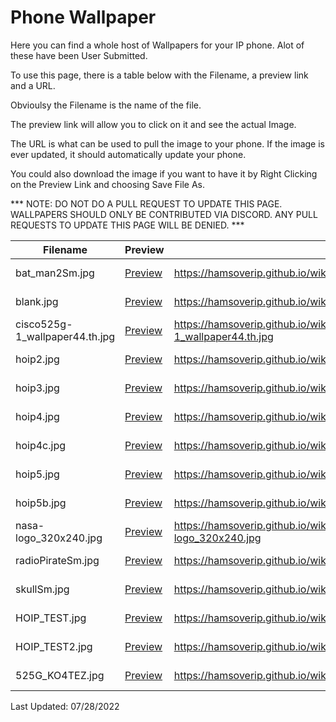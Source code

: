# Phone Wallpaper

Here you can find a whole host of Wallpapers for your IP phone. Alot of these have been User Submitted.

To use this page, there is a table below with the Filename, a preview link and a URL.

Obvioulsy the Filename is the name of the file. 

The preview link will allow you to click on it and see the actual Image.

The URL is what can be used to pull the image to your phone. If the image is ever updated, it should automatically update your phone.

You could also download the image if you want to have it by Right Clicking on the Preview Link and choosing Save File As.

*** NOTE: DO NOT DO A PULL REQUEST TO UPDATE THIS PAGE. WALLPAPERS SHOULD ONLY BE CONTRIBUTED VIA DISCORD. ANY PULL REQUESTS TO UPDATE THIS PAGE WILL BE DENIED. ***

| Filename | Preview | URL | Contributor |
|---------|---------|---------|---------|
| bat_man2Sm.jpg | [Preview](https://hamsoverip.github.io/wiki/wallpaper/images/bat_man2Sm.jpg) | https://hamsoverip.github.io/wiki/wallpaper/images/bat_man2Sm.jpg | Doug, KE5CDK |
| blank.jpg | [Preview](https://hamsoverip.github.io/wiki/wallpaper/images/blank.jpg) | https://hamsoverip.github.io/wiki/wallpaper/images/blank.jpg | Doug, KE5CDK |
| cisco525g-1_wallpaper44.th.jpg | [Preview](https://hamsoverip.github.io/wiki/wallpaper/images/cisco525g-1_wallpaper44.th.jpg) | https://hamsoverip.github.io/wiki/wallpaper/images/cisco525g-1_wallpaper44.th.jpg | Doug, KE5CDK |
| hoip2.jpg | [Preview](https://hamsoverip.github.io/wiki/wallpaper/images/hoip2.jpg) | https://hamsoverip.github.io/wiki/wallpaper/images/hoip2.jpg | Doug, KE5CDK |
| hoip3.jpg | [Preview](https://hamsoverip.github.io/wiki/wallpaper/images/hoip3.jpg) | https://hamsoverip.github.io/wiki/wallpaper/images/hoip3.jpg | Doug, KE5CDK |
| hoip4.jpg | [Preview](https://hamsoverip.github.io/wiki/wallpaper/images/hoip4.jpg) | https://hamsoverip.github.io/wiki/wallpaper/images/hoip4.jpg | Doug, KE5CDK |
| hoip4c.jpg | [Preview](https://hamsoverip.github.io/wiki/wallpaper/images/hoip4c.jpg) | https://hamsoverip.github.io/wiki/wallpaper/images/hoip4c.jpg | Doug, KE5CDK |
| hoip5.jpg | [Preview](https://hamsoverip.github.io/wiki/wallpaper/images/hoip5.jpg) | https://hamsoverip.github.io/wiki/wallpaper/images/hoip5.jpg | Doug, KE5CDK |
| hoip5b.jpg | [Preview](https://hamsoverip.github.io/wiki/wallpaper/images/hoip5b.jpg) | https://hamsoverip.github.io/wiki/wallpaper/images/hoip5b.jpg | Doug, KE5CDK |
| nasa-logo_320x240.jpg | [Preview](https://hamsoverip.github.io/wiki/wallpaper/images/nasa-logo_320x240.jpg) | https://hamsoverip.github.io/wiki/wallpaper/images/nasa-logo_320x240.jpg | Doug, KE5CDK |
| radioPirateSm.jpg | [Preview](https://hamsoverip.github.io/wiki/wallpaper/images/radioPirateSm.jpg) | https://hamsoverip.github.io/wiki/wallpaper/images/radioPirateSm.jpg | Doug, KE5CDK |
| skullSm.jpg | [Preview](https://hamsoverip.github.io/wiki/wallpaper/images/skullSm.jpg) | https://hamsoverip.github.io/wiki/wallpaper/images/skullSm.jpg | Doug, KE5CDK |
| HOIP_TEST.jpg | [Preview](https://hamsoverip.github.io/wiki/wallpaper/images/HOIP_TEST.jpg) | https://hamsoverip.github.io/wiki/wallpaper/images/HOIP_TEST.jpg | Doug, KE5CDK |
| HOIP_TEST2.jpg | [Preview](https://hamsoverip.github.io/wiki/wallpaper/images/HOIP_TEST2.jpg) | https://hamsoverip.github.io/wiki/wallpaper/images/HOIP_TEST2.jpg | Doug, KE5CDK |
| 525G_KO4TEZ.jpg | [Preview](https://hamsoverip.github.io/wiki/wallpaper/images/525G_KO4TEZ.jpg) | https://hamsoverip.github.io/wiki/wallpaper/images/525G_KO4TEZ.jpg | CJ, KO4TEZ |

Last Updated: 07/28/2022